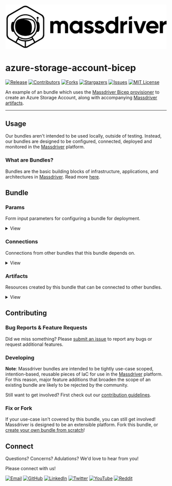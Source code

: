 [![Massdriver][logo]][website]

# azure-storage-account-bicep

[![Release][release_shield]][release_url]
[![Contributors][contributors_shield]][contributors_url]
[![Forks][forks_shield]][forks_url]
[![Stargazers][stars_shield]][stars_url]
[![Issues][issues_shield]][issues_url]
[![MIT License][license_shield]][license_url]

An example of an bundle which uses the [Massdriver Bicep provisioner](https://docs.massdriver.cloud/provisioners/bicep) to create an Azure Storage Account, along with accompanying [Massdriver artifacts](https://docs.massdriver.cloud/concepts/artifacts).

---

## Usage

Our bundles aren't intended to be used locally, outside of testing. Instead, our bundles are designed to be configured, connected, deployed and monitored in the [Massdriver][website] platform.

### What are Bundles?

Bundles are the basic building blocks of infrastructure, applications, and architectures in [Massdriver][website]. Read more [here](https://docs.massdriver.cloud/concepts/bundles).

## Bundle

### Params

Form input parameters for configuring a bundle for deployment.

<details>
<summary>View</summary>

<!-- PARAMS:START -->

**Params coming soon**

<!-- PARAMS:END -->

</details>

### Connections

Connections from other bundles that this bundle depends on.

<details>
<summary>View</summary>

<!-- CONNECTIONS:START -->

**Connections coming soon**

<!-- CONNECTIONS:END -->

</details>

### Artifacts

Resources created by this bundle that can be connected to other bundles.

<details>
<summary>View</summary>

<!-- ARTIFACTS:START -->

**Artifacts coming soon**

<!-- ARTIFACTS:END -->

</details>

## Contributing

<!-- CONTRIBUTING:START -->

### Bug Reports & Feature Requests

Did we miss something? Please [submit an issue](https://github.com/massdriver-cloud/azure-storage-account-bicep/issues>) to report any bugs or request additional features.

### Developing

**Note**: Massdriver bundles are intended to be tightly use-case scoped, intention-based, reusable pieces of IaC for use in the [Massdriver][website] platform. For this reason, major feature additions that broaden the scope of an existing bundle are likely to be rejected by the community.

Still want to get involved? First check out our [contribution guidelines](https://docs.massdriver.cloud/bundles/contributing).

### Fix or Fork

If your use-case isn't covered by this bundle, you can still get involved! Massdriver is designed to be an extensible platform. Fork this bundle, or [create your own bundle from scratch](https://docs.massdriver.cloud/bundles/development)!

<!-- CONTRIBUTING:END -->

## Connect

<!-- CONNECT:START -->

Questions? Concerns? Adulations? We'd love to hear from you!

Please connect with us!

[![Email][email_shield]][email_url]
[![GitHub][github_shield]][github_url]
[![LinkedIn][linkedin_shield]][linkedin_url]
[![Twitter][twitter_shield]][twitter_url]
[![YouTube][youtube_shield]][youtube_url]
[![Reddit][reddit_shield]][reddit_url]


<!-- markdownlint-disable -->

[logo]: https://raw.githubusercontent.com/massdriver-cloud/docs/main/static/img/logo-with-logotype-horizontal-400x110.svg

[docs]: https://docs.massdriver.cloud?utm_source=azure-storage-account-bicep&utm_medium=azure-storage-account-bicep&utm_campaign=azure-storage-account-bicep&utm_content=azure-storage-account-bicep
[website]: https://www.massdriver.cloud?utm_source=azure-storage-account-bicep&utm_medium=azure-storage-account-bicep&utm_campaign=azure-storage-account-bicep&utm_content=azure-storage-account-bicep
[github]: https://github.com/massdriver-cloud
[linkedin]: https://www.linkedin.com/company/massdriver/

[contributors_shield]: https://img.shields.io/github/contributors/massdriver-cloud/azure-storage-account-bicep.svg?style=for-the-badge>
[contributors_url]: https://github.com/massdriver-cloud/azure-storage-account-bicep/graphs/contributors>
[forks_shield]: https://img.shields.io/github/forks/massdriver-cloud/azure-storage-account-bicep.svg?style=for-the-badge>
[forks_url]: https://github.com/massdriver-cloud/azure-storage-account-bicep/network/members>
[stars_shield]: https://img.shields.io/github/stars/massdriver-cloud/azure-storage-account-bicep.svg?style=for-the-badge>
[stars_url]: https://github.com/massdriver-cloud/azure-storage-account-bicep/stargazers>
[issues_shield]: https://img.shields.io/github/issues/massdriver-cloud/azure-storage-account-bicep.svg?style=for-the-badge>
[issues_url]: https://github.com/massdriver-cloud/azure-storage-account-bicep/issues>
[release_url]: https://github.com/massdriver-cloud/azure-storage-account-bicep/releases/latest>
[release_shield]: https://img.shields.io/github/release/massdriver-cloud/azure-storage-account-bicep.svg?style=for-the-badge>
[license_shield]: https://img.shields.io/github/license/massdriver-cloud/azure-storage-account-bicep.svg?style=for-the-badge>
[license_url]: https://github.com/massdriver-cloud/azure-storage-account-bicep/blob/main/LICENSE>

[email_url]: mailto:support@massdriver.cloud
[email_shield]: https://img.shields.io/badge/email-Massdriver-black.svg?style=for-the-badge&logo=mail.ru&color=000000
[github_url]: mailto:support@massdriver.cloud
[github_shield]: https://img.shields.io/badge/follow-Github-black.svg?style=for-the-badge&logo=github&color=181717
[linkedin_url]: https://linkedin.com/in/massdriver-cloud
[linkedin_shield]: https://img.shields.io/badge/follow-LinkedIn-black.svg?style=for-the-badge&logo=linkedin&color=0A66C2
[twitter_url]: https://twitter.com/massdriver
[twitter_shield]: https://img.shields.io/badge/follow-Twitter-black.svg?style=for-the-badge&logo=twitter&color=1DA1F2
[youtube_url]: https://www.youtube.com/channel/UCfj8P7MJcdlem2DJpvymtaQ
[youtube_shield]: https://img.shields.io/badge/subscribe-Youtube-black.svg?style=for-the-badge&logo=youtube&color=FF0000
[reddit_url]: https://www.reddit.com/r/massdriver
[reddit_shield]: https://img.shields.io/badge/subscribe-Reddit-black.svg?style=for-the-badge&logo=reddit&color=FF4500

<!-- markdownlint-restore -->

<!-- CONNECT:END -->
